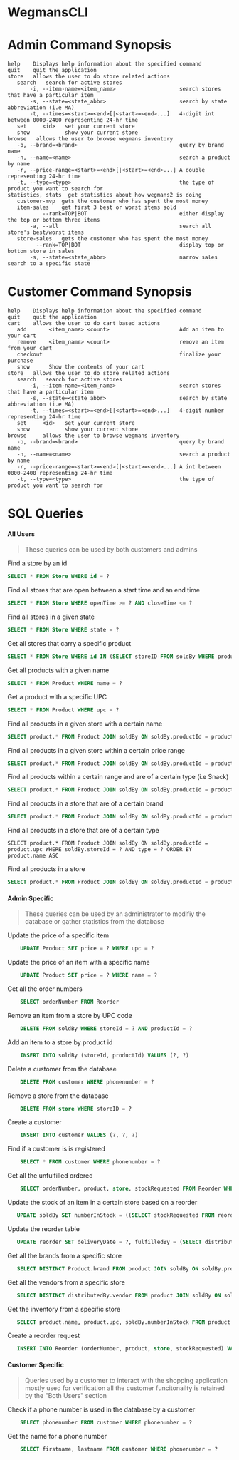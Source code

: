 # WegmansCLI

Admin Command Synopsis
======================
```
help    Displays help information about the specified command
quit    quit the application
store   allows the user to do store related actions
   search   search for active stores
       -i, --item-name=<item_name>                    search stores that have a particular item
       -s, --state=<state_abbr>                       search by state abbreviation (i.e MA)
       -t, --times=<start>=<end>[|<start>=<end>...]   4-digit int between 0000-2400 representing 24-hr time
   set     <id>   set your current store
   show           show your current store
browse   allows the user to browse wegmans inventory
   -b, --brand=<brand>                                query by brand name
   -n, --name=<name>                                  search a product by name
   -r, --price-range=<start>=<end>[|<start>=<end>...] A double representing 24-hr time
   -t, --type=<type>                                  the type of product you want to search for
statistics, stats  get statistics about how wegmans2 is doing
   customer-mvp  gets the customer who has spent the most money
   item-sales    get first 3 best or worst items sold
           --rank=TOP|BOT                             either display the top or bottom three items
       -a, --all                                      search all store's best/worst items
   store-sales   gets the customer who has spent the most money
         --rank=TOP|BOT                               display top or bottom store in sales
       -s, --state=<state_abbr>                       narrow sales search to a specific state
```
Customer Command Synopsis
=========================

```
help    Displays help information about the specified command
quit    quit the application
cart    allows the user to do cart based actions
   add       <item_name> <count>                      Add an item to your cart
   remove    <item_name> <count>                      remove an item from your cart
   checkout                                           finalize your purchase
   show      Show the contents of your cart
store   allows the user to do store related actions
   search   search for active stores
       -i, --item-name=<item_name>                    search stores that have a particular item
       -s, --state=<state_abbr>                       search by state abbreviation (i.e MA)
       -t, --times=<start>=<end>[|<start>=<end>...]   4-digit number representing 24-hr time
   set     <id>   set your current store
   show           show your current store
browse     allows the user to browse wegmans inventory
   -b, --brand=<brand>                                query by brand name
   -n, --name=<name>                                  search a product by name
   -r, --price-range=<start>=<end>[|<start>=<end>...] A int between 0000-2400 representing 24-hr time
   -t, --type=<type>                                  the type of product you want to search for
```

SQL Queries
===========

#### All Users
> These queries can be used by both customers and admins

Find a store by an id
```sql
SELECT * FROM Store WHERE id = ?
```

Find all stores that are open between a start time and an end time
```sql
SELECT * FROM Store WHERE openTime >= ? AND closeTime <= ?
```

Find all stores in a given state
```sql
SELECT * FROM Store WHERE state = ?
```

Get all stores that carry a specific product
```sql
SELECT * FROM Store WHERE id IN (SELECT storeID FROM soldBy WHERE productid IN (SELECT upc FROM Product WHERE name = ?))
```

Get all products with a given name
```sql
SELECT * FROM Product WHERE name = ?
```

Get a product with a specific UPC
```sql
SELECT * FROM Product WHERE upc = ?
```

Find all products in a given store with a certain name
```sql
SELECT product.* FROM Product JOIN soldBy ON soldBy.productId = product.upc WHERE soldBy.storeId = ? AND product.name = ? ORDER BY product.name ASC
```

Find all products in a given store within a certain price range
```sql
SELECT product.* FROM Product JOIN soldBy ON soldBy.productId = product.upc WHERE soldBy.storeId = ? AND product.price > ? AND price < ? ORDER BY product.name ASC
```

Find all products within a certain range and are of a certain type (i.e Snack)
```sql
SELECT product.* FROM Product JOIN soldBy ON soldBy.productId = product.upc WHERE soldBy.storeId = ? AND product.price > ? AND price < ? AND type = ? ORDER BY product.name ASC
```

Find all products in a store that are of a certain brand
```sql
SELECT product.* FROM Product JOIN soldBy ON soldBy.productId = product.upc WHERE soldBy.storeId = ? AND brand = ?
```

Find all products in a store that are of a certain type
```postgresql
SELECT product.* FROM Product JOIN soldBy ON soldBy.productId = product.upc WHERE soldBy.storeId = ? AND type = ? ORDER BY product.name ASC
```

Find all products in a store
```sql
SELECT product.* FROM Product JOIN soldBy ON soldBy.productId = product.upc WHERE soldBy.storeId = ? ORDER BY product.name ASC
```

 
#### Admin Specific
> These queries can be used by an administrator to modifiy the database or gather statistics from the database

Update the price of a specific item
```sql
    UPDATE Product SET price = ? WHERE upc = ?
```

Update the price of an item with a specific name
```sql
    UPDATE Product SET price = ? WHERE name = ?
```

Get all the order numbers
```sql
    SELECT orderNumber FROM Reorder
```

Remove an item from a store by UPC code
```sql
    DELETE FROM soldBy WHERE storeId = ? AND productId = ?
```

Add an item to a store by product id
```sql
    INSERT INTO soldBy (storeId, productId) VALUES (?, ?)
```

Delete a customer from the database
```sql
    DELETE FROM customer WHERE phonenumber = ?
```

Remove a store from the database
```sql
    DELETE FROM store WHERE storeID = ?
```

Create a customer
```sql
    INSERT INTO customer VALUES (?, ?, ?)
```

Find if a customer is is registered
```sql
    SELECT * FROM customer WHERE phonenumber = ?
```

Get all the unfulfilled ordered 
```sql
    SELECT orderNumber, product, store, stockRequested FROM Reorder WHERE deliveryDate IS NULL
```
 
 Update the stock of an item in a certain store based on a reorder
 ```sql
    UPDATE soldBy SET numberInStock = ((SELECT stockRequested FROM reorder WHERE store = ? AND product = ?) + (SELECT numberInStock FROM soldBy WHERE storeId = ? AND productId = ?)) WHERE storeId = ? AND productId = ?
 ```
 
 Update the reorder table
 ```sql
    UPDATE reorder SET deliveryDate = ?, fulfilledBy = (SELECT distributedBy.vendor FROM distributedBy JOIN Product ON distributedBy.brand = product.brand WHERE product.upc = ?) WHERE orderNumber = ?
 ```
 
 Get all the brands from a specific store
 ```sql
    SELECT DISTINCT Product.brand FROM product JOIN soldBy ON soldBy.productId = product.upc WHERE soldBy.storeId = ? ORDER BY Product.brand ASC
 ```
 
 Get all the vendors from a specific store
 ```sql
    SELECT DISTINCT distributedBy.vendor FROM product JOIN soldBy ON soldBy.productId = product.upc JOIN distributedBy ON product.brand = distributedBy.brand WHERE soldBy.storeId = ? ORDER BY distributedBy.vendor
 ```
 
 Get the inventory from a specific store
 ```sql
    SELECT product.name, product.upc, soldBy.numberInStock FROM product JOIN soldby ON product.upc = soldBy.productId WHERE soldBy.storeId = ? ORDER BY product.name ASC
 ```
 
 Create a reorder request
 ```sql
    INSERT INTO Reorder (orderNumber, product, store, stockRequested) VALUES (?, ?, ?, ?)
 ```
 
#### Customer Specific
> Queries used by a customer to interact with the shopping application mostly used for verification
> all the customer funcitonailty is retained by the "Both Users" section


Check if a phone number is used in the database by a customer
```sql
    SELECT phonenumber FROM customer WHERE phonenumber = ?
```

Get the name for a phone number
```sql
    SELECT firstname, lastname FROM customer WHERE phonenumber = ?
```

